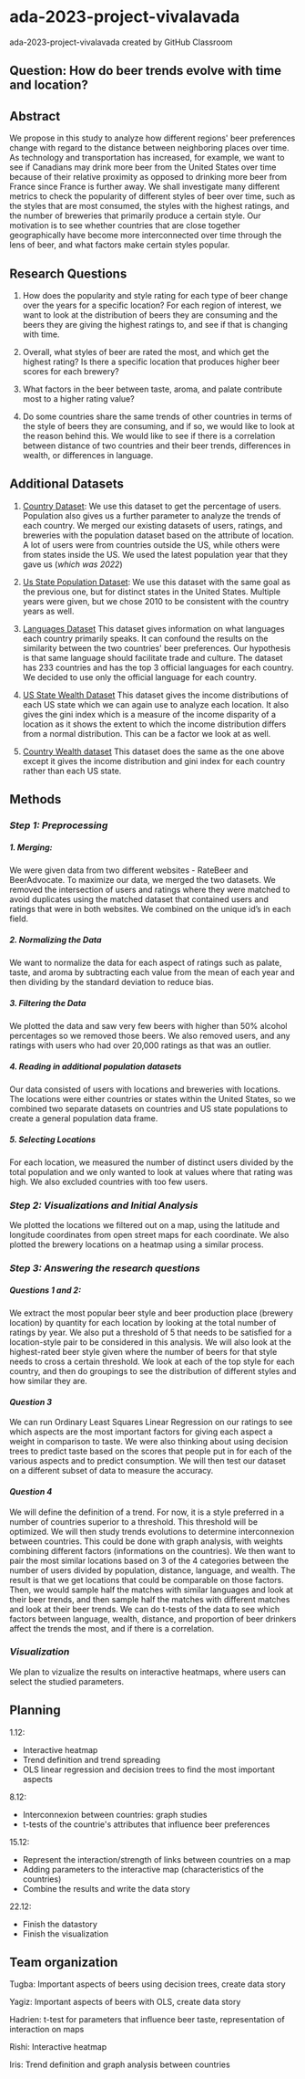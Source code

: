 # ada-2023-project-vivalavada
ada-2023-project-vivalavada created by GitHub Classroom

## Question: How do beer trends evolve with time and location? 


## Abstract 

We propose in this study to analyze how different regions' beer preferences change with regard to the distance between neighboring places over time. As technology and transportation has increased, for example, we want to see if Canadians may drink more beer from the United States over time because of their relative proximity as opposed to drinking more beer from France since France is further away. We shall investigate many different metrics to check the popularity of different styles of beer over time, such as the styles that are most consumed, the styles with the highest ratings, and the number of breweries that primarily produce a certain style. Our motivation is to see whether countries that are close together geographically have become more interconnected over time through the lens of beer, and what factors make certain styles popular. 

## Research Questions

1. How does the popularity and style rating for each type of beer change over the years for a specific location? For each region of interest, we want to look at the distribution of beers they are consuming and the beers they are giving the highest ratings to, and see if that is changing with time. 

2. Overall, what styles of beer are rated the most, and which get the highest rating? Is there a specific location that produces higher beer scores for each brewery?

3. What factors in the beer between taste, aroma, and palate contribute most to a higher rating value? 

4. Do some countries share the same trends of other countries in terms of the style of beers they are consuming, and if so, we would like to look at the reason behind this. We would like to see if there is a correlation between distance of two countries and their beer trends, differences in wealth, or differences in language. 




## Additional Datasets 

1. [Country Dataset](https://www.kaggle.com/datasets/iamsouravbanerjee/world-population-dataset): We use this dataset to get the percentage of users. Population also gives us a further parameter to analyze the trends of each country. We merged our existing datasets of users, ratings, and breweries with the population dataset based on the attribute of location. A lot of users were from countries outside the US, while others were from states inside the US. We used the latest population year that they gave us (*which was 2022*)

2. [Us State Population Dataset](https://www.census.gov/data/tables/time-series/demo/popest/2020s-state-total.html): We use this dataset with the same goal as the previous one, but for distinct states in the United States. Multiple years were given, but we chose 2010 to be consistent with the country years as well.

3. [Languages Dataset](https://resourcewatch.org/data/explore/soc_071_world_languages?section=Discover&selectedCollection=&zoom=3&lat=0&lng=0&pitch=0&bearing=0&basemap=dark&labels=light&layers=%5B%7B%22dataset%22%3A%2220662342-dcdd-4a42-9f58-bcc80217de71%22%2C%22opacity%22%3A1%2C%22layer%22%3A%22f2d76e6b-060d-4dc9-83ea-284bef6b2aae%22%7D%5D&aoi=&page=1&sort=most-viewed&sortDirection=-1)
  This dataset gives information on what languages each country primarily speaks. It can confound the results on the similarity between the two countries' beer preferences. Our hypothesis is that same language should facilitate trade and culture. The dataset has 233 countries and has the top 3 official languages for each country. We decided to use only the official language for each country.

4.  [US State Wealth Dataset](https://worldpopulationreview.com/state-rankings/income-inequality-by-state)
   This dataset gives the income distributions of each US state which we can again use to analyze each location. It also gives the gini index which is a measure of the income disparity of a location as it shows the extent to which the income distribution differs from a normal distribution. This can be a factor we look at as well.

 5. [Country Wealth dataset](https://www.wider.unu.edu/database/world-income-inequality-database-wiid#WIIDcomp)
    This dataset does the same as the one above except it gives the income distribution and gini index for each country rather than each US state. 

## Methods 

### *Step 1: Preprocessing*

##### *1. Merging*:
We were given data from two different websites - RateBeer and BeerAdvocate. To maximize our data, we merged the two datasets. We removed the intersection of users and ratings where they were matched to avoid duplicates using the matched dataset that contained users and ratings that were in both websites. We combined on the unique id’s in each field.

##### *2. Normalizing the Data*

We want to normalize the data for each aspect of ratings such as palate, taste, and aroma by subtracting each value from the mean of each year and then dividing by the standard deviation to reduce bias.

##### *3. Filtering the Data*

We plotted the data and saw very few beers with higher than 50% alcohol percentages so we removed those beers. We also removed users, and any ratings with users who had over 20,000 ratings as that was an outlier. 

##### *4. Reading in additional population datasets*

Our data consisted of users with locations and breweries with locations. The locations were either countries or states within the United States, so we combined two separate datasets on countries and US state populations to create a general population data frame. 

##### *5. Selecting Locations*
For each location, we measured the number of distinct users divided by the total population and we only wanted to look at values where that rating was high. We also excluded countries with too few users.

### *Step 2: Visualizations and Initial Analysis*

We plotted the locations we filtered out on a map, using the latitude and longitude coordinates from open street maps for each coordinate. We also plotted the brewery locations on a heatmap using a similar process. 

### *Step 3: Answering the research questions*
 
##### *Questions 1 and 2*:
We extract the most popular beer style and beer production place (brewery location) by quantity for each location by looking at the total number of ratings by year. We also put a threshold of 5 that needs to be satisfied for a location-style pair to be considered in this analysis. We will also look at the highest-rated beer style given where the number of beers for that style needs to cross a certain threshold. We look at each of the top style for each country, and then do groupings to see the distribution of different styles and how similar they are.

#### *Question 3* 
We can run Ordinary Least Squares Linear Regression on our ratings to see which aspects are the most important factors for giving each aspect a weight in comparison to taste. We were also thinking about using decision trees to predict taste based on the scores that people put in for each of the various aspects and to predict consumption. We will then test our dataset on a different subset of data to measure the accuracy.

#### *Question 4*

We will define the definition of a trend. For now, it is a style preferred in a number of countries superior to a threshold. This threshold will be optimized. We will then study trends evolutions to determine interconnexion between countries. This could be done with graph analysis, with weights combining different factors (informations on the countries).
We then want to pair the most similar locations based on 3 of the 4 categories between the number of users divided by population, distance, language, and wealth. The result is that we get locations that could be comparable on those factors. Then, we would sample half the matches with similar languages and look at their beer trends, and then sample half the matches with different matches and look at their beer trends. We can do t-tests of the data to see which factors between language, wealth, distance, and proportion of beer drinkers affect the trends the most, and if there is a correlation. 

### *Visualization*

We plan to vizualize the results on interactive heatmaps, where users can select the studied parameters. 






## Planning

1.12:
 - Interactive heatmap 
 - Trend definition and trend spreading
 - OLS linear regression and decision trees to find the most important aspects

8.12: 
 - Interconnexion between countries: graph studies
 - t-tests of the countrie's attributes that influence beer preferences

15.12: 
 - Represent the interaction/strength of links between countries on a map
 - Adding parameters to the interactive map (characteristics of the countries)
 - Combine the results and write the data story

22.12:
 - Finish the datastory
 - Finish the visualization

## Team organization

Tugba: Important aspects of beers using decision trees, create data story

Yagiz: Important aspects of beers with OLS, create data story

Hadrien: t-test for parameters that influence beer taste, representation of interaction on maps

Rishi: Interactive heatmap

Iris: Trend definition and graph analysis between countries



